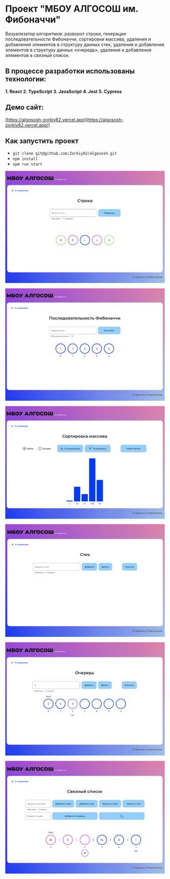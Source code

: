 # Проект "МБОУ АЛГОСОШ им. Фибоначчи"

Bизуализатор алгоритмов: разворот строки, генерации последовательности Фибоначчи, сортировки массива, удаления и добавления элементов в структуру данных стек, удаления и добавления элементов в структуру данных «очередь», удаления и добавления элементов в связный список.

## В процессе разработки использованы технологии:

__1. React__
__2. TypeScript__
__3. JavaScript__
__4. Jest__
__5. Cypress__

## Демо сайт: 

[https://algososh-zorkiy82.vercel.app](https://algososh-zorkiy82.vercel.app/)

## Как запустить проект
- `git clone git@github.com:Zorkiy82/algososh.git`
- `npm install`
- `npm run start`

  

![Промежуточный этап разворота строки](README_static/Untitled%202.png)

![Сгенерированная последовательность](README_static/Untitled%204.png)

![Начальное состояние страницы](README_static/Untitled%205.png)

![Начальное состояние страницы](README_static/Untitled%206.png)

![Очередь из трёх элементов в момент добавления](README_static/Untitled%209.png)

![Удаление элемента под индексом 2](README_static/Untitled%2016.png)

